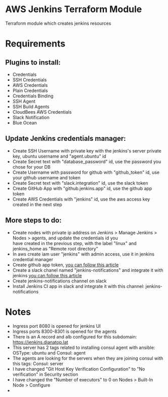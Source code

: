 # AWS Jenkins Terraform Module

Terraform module which creates jenkins resources

# Requirements

## Plugins to install:
  - Credentials
  - SSH Credentials
  - AWS Credentials
  - Plain Credentials
  - Credentials Binding
  - SSH Agent
  - SSH Build Agents
  - CloudBees AWS Credentials
  - Slack Notification
  - Blue Ocean


## Update Jenkins credentials manager:
  - Create SSH Username with private key with the jenkins's server private key, ubuntu username and "agent.ubuntu" id
  - Create Secret text with "database_password" id, use the password you chose for your DB
  - Create Username with password for github with "github_token" id, use your github username and token
  - Create Secret text with "slack.integration" id, use the slack token
  - Create GitHub App with "github.jenkins.app" id, use the github app token
  - Create AWS Credentials with "jenkins" id, use the aws access key created in the next step

## More steps to do:
- Create nodes with private ip address on Jenkins > Manage Jenkins > Nodes > agents, and update the credentials id you    
  have created in the previous step, with the label "linux" and jenkins_home as "Remote root directory"
- In aws create iam user "jenkins" with admin access, use it in jenkins credential manager
- Create github app token, [you can follow this article](https://docs.github.com/en/apps/creating-github-apps/authenticating-with-a-github-app/generating-a-user-access-token-for-a-github-app)
- Create a slack chanel named "jenkins-notifications" and integrate it with jenkins [you can follow this article](https://plugins.jenkins.io/slack/)
- Create jenkins-notifications channel on slack
- Install Jenkins CI app in slack and integrate it with this channel: jenkins-notifications



# Notes
- Ingress port 8080 is opened for jenkins UI
- Ingress ports 8300-8301 is opened for the agents
- There is an A record and alb configured for this subdomain: https://jenkins.dianatop.lat
- This server has 2 tags related to installing consul agent with ansible: OSType: ubuntu and Consul: agent
- The agents are looking for the servers when they are joining consul with this tags: Consul: server
- I have changed "Git Host Key Verification Configuration" to "No verification" in Security section
- I have changed the "Number of executors" to 0 on Nodes > Built-In Node > Configure
- 
